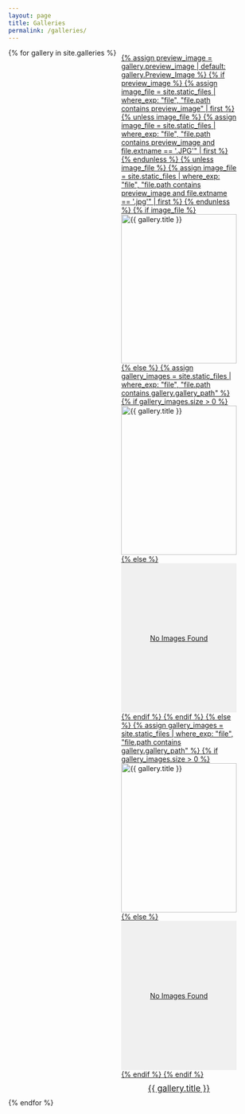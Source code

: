```yaml
---
layout: page
title: Galleries
permalink: /galleries/
---
```


<style>
.gallery-container {
  display: flex;
  flex-wrap: wrap;
}
.gallery-item {
  width: 50%;
  padding: 10px;
  box-sizing: border-box;
}
.gallery-item img {
  width: 100%;
  height: 300px;
  object-fit: cover;
}
.gallery-item-title {
  text-align: center;
  font-size: 1.2em;
  margin-top: 10px;
}
</style>

<div class="gallery-container">
{% for gallery in site.galleries %}
  <div class="gallery-item">
    <a href="{{ gallery.url | relative_url }}">
      {% assign preview_image = gallery.preview_image | default: gallery.Preview_Image %}
      {% if preview_image %}
        {% assign image_file = site.static_files | where_exp: "file", "file.path contains preview_image" | first %}
        {% unless image_file %}
          {% assign image_file = site.static_files | where_exp: "file", "file.path contains preview_image and file.extname == '.JPG'" | first %}
        {% endunless %}
        {% unless image_file %}
          {% assign image_file = site.static_files | where_exp: "file", "file.path contains preview_image and file.extname == '.jpg'" | first %}
        {% endunless %}
        {% if image_file %}
          <img src="{{ image_file.path | relative_url }}" alt="{{ gallery.title }}">
        {% else %}
          {% assign gallery_images = site.static_files | where_exp: "file", "file.path contains gallery.gallery_path" %}
          {% if gallery_images.size > 0 %}
            <img src="{{ gallery_images.first.path | relative_url }}" alt="{{ gallery.title }}">
          {% else %}
            <div style="width: 100%; height: 300px; background-color: #f0f0f0; display: flex; justify-content: center; align-items: center;">No Images Found</div>
          {% endif %}
        {% endif %}
      {% else %}
        {% assign gallery_images = site.static_files | where_exp: "file", "file.path contains gallery.gallery_path" %}
        {% if gallery_images.size > 0 %}
          <img src="{{ gallery_images.first.path | relative_url }}" alt="{{ gallery.title }}">
        {% else %}
          <div style="width: 100%; height: 300px; background-color: #f0f0f0; display: flex; justify-content: center; align-items: center;">No Images Found</div>
        {% endif %}
      {% endif %}
      <div class="gallery-item-title">{{ gallery.title }}</div>
    </a>
  </div>
{% endfor %}
</div>